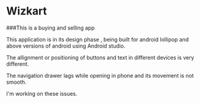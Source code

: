 # Wizkart

###This is a buying and selling app

This application is in its design phase , being built for android lollipop and above versions of android using Android studio.

The allignment or positioning of buttons and text in different devices is very different.

The navigation drawer lags while opening in phone and its movement is not smooth.

I'm working on these issues.

